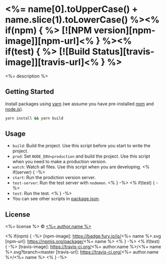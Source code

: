 # <%= name[0].toUpperCase() + name.slice(1).toLowerCase() %><% if(npm) { %> [![NPM version][npm-image]][npm-url]<% } %><% if(test) { %> [![Build Status][travis-image]][travis-url]<% } %>
<%= description %>

## Getting Started
Install packages using [yarn](https://yarnpkg.com/) (we assume you have pre-installed [npm](https://www.npmjs.com/) and [node.js](https://nodejs.org/)).

```sh
yarn install && yarn build
```

## Usage
- `build`: Build the project. Use this script before you start to write the project.
- `prod`: Set `NODE_ENV=production` and build the project. Use this script when you need to make a production version.
- `watch`: Watch all files. Use this script when you are developing.
<% if(server) { -%>
- `start`: Run the prodiction version server.
- `test-server`: Run the test server with `nodemon`.
<% } -%>
<% if(test) { -%>
- `test`: Run the test.
<% } -%>
- You can see other scripts in [package.json](./package.json).

## License
<%= license %> © [<%= author.name %>](<%= author.url %>)

<% if(npm) { -%>
[npm-image]: https://badge.fury.io/js/<%= name %>.svg
[npm-url]: https://npmjs.org/package/<%= name %>
<% } -%>
<% if(test) { -%>
[travis-image]: https://travis-ci.org/<%= author.name %>/<%= name %>.svg?branch=master
[travis-url]: https://travis-ci.org/<%= author.name %>/<%= name %>
<% } -%>
